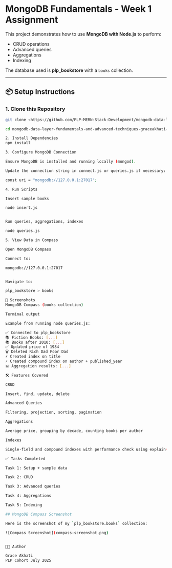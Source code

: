
# MongoDB Fundamentals - Week 1 Assignment

This project demonstrates how to use **MongoDB with Node.js** to perform:
- CRUD operations
- Advanced queries
- Aggregations
- Indexing

The database used is **plp_bookstore** with a `books` collection.

---

## 📦 Setup Instructions

### 1. Clone this Repository
```bash
git clone <https://github.com/PLP-MERN-Stack-Development/mongodb-data-layer-fundamentals-and-advanced-techniques-graceakhati-dev.git>

cd mongodb-data-layer-fundamentals-and-advanced-techniques-graceakhati-dev

2. Install Dependencies
npm install

3. Configure MongoDB Connection

Ensure MongoDB is installed and running locally (mongod).

Update the connection string in connect.js or queries.js if necessary:

const uri = "mongodb://127.0.0.1:27017";

4. Run Scripts

Insert sample books

node insert.js


Run queries, aggregations, indexes

node queries.js

5. View Data in Compass

Open MongoDB Compass

Connect to:

mongodb://127.0.0.1:27017


Navigate to:

plp_bookstore > books

📸 Screenshots
MongoDB Compass (books collection)

Terminal output

Example from running node queries.js:

✅ Connected to plp_bookstore
📚 Fiction Books: [...]
📚 Books after 2010: [...]
✅ Updated price of 1984
🗑️ Deleted Rich Dad Poor Dad
⚡ Created index on title
⚡ Created compound index on author + published_year
📊 Aggregation results: [...]

🛠 Features Covered

CRUD

Insert, find, update, delete

Advanced Queries

Filtering, projection, sorting, pagination

Aggregations

Average price, grouping by decade, counting books per author

Indexes

Single-field and compound indexes with performance check using explain()

✅ Tasks Completed

Task 1: Setup + sample data

Task 2: CRUD

Task 3: Advanced queries

Task 4: Aggregations

Task 5: Indexing

## MongoDB Compass Screenshot

Here is the screenshot of my `plp_bookstore.books` collection:

![Compass Screenshot](compass-screenshot.png)


👩‍💻 Author

Grace Akhati
PLP Cohort July 2025
